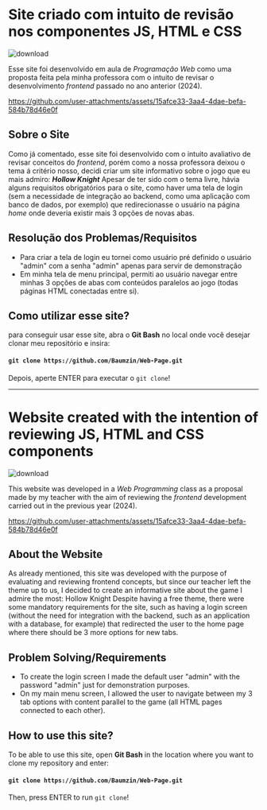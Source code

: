 # Site criado com intuito de revisão nos componentes JS, HTML e CSS
![download](https://github.com/user-attachments/assets/69930516-43d5-4533-9ad7-9a6b341af306)

Esse site foi desenvolvido em aula de <i>Programação Web</i> como uma proposta feita pela minha professora com o intuito de revisar o desenvolvimento <i>frontend</i> passado no ano anterior (2024).


https://github.com/user-attachments/assets/15afce33-3aa4-4dae-befa-584b78d46e0f

## Sobre o Site

  Como já comentado, esse site foi desenvolvido com o intuito avaliativo de revisar conceitos do <i>frontend</i>, porém como a nossa professora deixou o tema á critério nosso, decidi criar um site informativo sobre o jogo que eu mais admiro: <b><i>Hollow Knight</i></b>
  Apesar de ter sido com o tema livre, hávia alguns requisitos obrigatórios para o site, como haver uma tela de login (sem a necessidade de integração ao backend, como uma aplicação com banco de dados, por exemplo) que redirecionasse o usuário na página <i>home</i> onde
  deveria existir mais 3 opções de novas abas.

## Resolução dos Problemas/Requisitos

 <ul>
   <li> Para criar a tela de login eu tornei como usuário pré definido o usuário "admin" com a senha "admin" apenas para servir de demonstração</li>
   <li> Em minha tela de menu principal, permiti ao usuário navegar entre minhas 3 opções de abas com conteúdos paralelos ao jogo (todas páginas HTML conectadas entre si).</li>
 </ul>

 ## Como utilizar esse site?

 para conseguir usar esse site, abra o <b>Git Bash</b> no local onde você desejar clonar meu repositório e insira:
 #### `git clone https://github.com/Baumzin/Web-Page.git`
 Depois, aperte ENTER para executar o `git clone`!


 --------------------------------------------------------------------------------------------------------------------------------------------------

 # Website created with the intention of reviewing JS, HTML and CSS components

![download](https://github.com/user-attachments/assets/fc28b2f1-8c41-454c-9512-e14aacb44274)


This website was developed in a <i>Web Programming</i> class as a proposal made by my teacher with the aim of reviewing the <i>frontend</i> development carried out in the previous year (2024).

https://github.com/user-attachments/assets/15afce33-3aa4-4dae-befa-584b78d46e0f

## About the Website

As already mentioned, this site was developed with the purpose of evaluating and reviewing frontend concepts, but since our teacher left the theme up to us, I decided to create an informative site about the game I admire the most: Hollow Knight Despite having a free theme, 
there were some mandatory requirements for the site, such as having a login screen (without the need for integration with the backend, such as an application with a database, for example) that redirected the user to the home page where there should be 3 more options for new tabs.

## Problem Solving/Requirements

<ul>
  <li> To create the login screen I made the default user "admin" with the password "admin" just for demonstration purposes. </li>
  <li> On my main menu screen, I allowed the user to navigate between my 3 tab options with content parallel to the game (all HTML pages connected to each other). </li>
</ul>

## How to use this site?

To be able to use this site, open <b>Git Bash</b> in the location where you want to clone my repository and enter:
#### `git clone https://github.com/Baumzin/Web-Page.git`
Then, press ENTER to run `git clone`!

  


